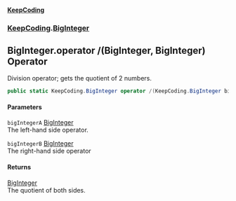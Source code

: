 #### [KeepCoding](index.md 'index')
### [KeepCoding](KeepCoding.md 'KeepCoding').[BigInteger](BigInteger.md 'KeepCoding.BigInteger')
## BigInteger.operator /(BigInteger, BigInteger) Operator
Division operator; gets the quotient of 2 numbers.  
```csharp
public static KeepCoding.BigInteger operator /(KeepCoding.BigInteger bigIntegerA, KeepCoding.BigInteger bigIntegerB);
```
#### Parameters
<a name='KeepCoding.BigInteger.op_Division(KeepCoding.BigInteger.KeepCoding.BigInteger).bigIntegerA'></a>
`bigIntegerA` [BigInteger](BigInteger.md 'KeepCoding.BigInteger')  
The left-hand side operator.
  
<a name='KeepCoding.BigInteger.op_Division(KeepCoding.BigInteger.KeepCoding.BigInteger).bigIntegerB'></a>
`bigIntegerB` [BigInteger](BigInteger.md 'KeepCoding.BigInteger')  
The right-hand side operator
  
#### Returns
[BigInteger](BigInteger.md 'KeepCoding.BigInteger')  
The quotient of both sides.
